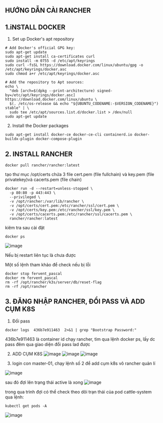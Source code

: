 ## HƯỚNG DẪN CÀI RANCHER

## 1.iNSTALL DOCKER

1. Set up Docker's apt repository

```
# Add Docker's official GPG key:
sudo apt-get update
sudo apt-get install ca-certificates curl
sudo install -m 0755 -d /etc/apt/keyrings
sudo curl -fsSL https://download.docker.com/linux/ubuntu/gpg -o /etc/apt/keyrings/docker.asc
sudo chmod a+r /etc/apt/keyrings/docker.asc

# Add the repository to Apt sources:
echo \
  "deb [arch=$(dpkg --print-architecture) signed-by=/etc/apt/keyrings/docker.asc] https://download.docker.com/linux/ubuntu \
  $(. /etc/os-release && echo "${UBUNTU_CODENAME:-$VERSION_CODENAME}") stable" | \
  sudo tee /etc/apt/sources.list.d/docker.list > /dev/null
sudo apt-get update
```

2. Install the Docker packages

```
sudo apt-get install docker-ce docker-ce-cli containerd.io docker-buildx-plugin docker-compose-plugin
```

## 2. INSTALL RANCHER

```
docker pull rancher/rancher:latest
```

tạo thư mục /opt/certs chứa 3 file cert.pem (file fullchain)  và key.pem (file privatekey)và cacerts.pem (file chain)

```
docker run -d --restart=unless-stopped \
  -p 80:80 -p 443:443 \
  --privileged \
  -v /opt/rancher:/var/lib/rancher \
  -v /opt/certs/cert.pem:/etc/rancher/ssl/cert.pem \
  -v /opt/certs/key.pem:/etc/rancher/ssl/key.pem \
  -v /opt/certs/cacerts.pem:/etc/rancher/ssl/cacerts.pem \
  rancher/rancher:latest
```
kiêm tra sau cài đặt
```
docker ps
```
![image](https://github.com/user-attachments/assets/14135825-6d2b-428b-a215-d1365ac22b77)

Nếu bị restart liên tục là chưa được

Một số lệnh tham khảo để check nếu bị lỗi
```
docker stop fervent_pascal
docker rm fervent_pascal
rm -rf /opt/rancher/k3s/server/db/reset-flag
rm -rf /opt/rancher
```

## 3. ĐĂNG NHẬP RANCHER, ĐỔI PASS VÀ ADD CỤM K8S
1. Đổi pass
```
docker logs  436b7e911463  2>&1 | grep "Bootstrap Password:"
```
436b7e911463 là container id chạy rancher, tìm qua lệnh docker ps, lấy dc pass đêm qua giao diện đổi pass lad được

2. ADD CỤM K8S
![image](https://github.com/user-attachments/assets/d3cd4ab4-341f-49d9-8ad4-08b21b0e048b)
![image](https://github.com/user-attachments/assets/475623c6-bd8a-4cfd-9bb2-ef4c6bf4ad88)
![image](https://github.com/user-attachments/assets/89436646-6d5d-46a1-b8db-3f8ee0905343)

3. login con master-01, chạy lệnh số 2 để add cụm k8s vô rancher quản lí

![image](https://github.com/user-attachments/assets/69d8044f-5ec7-426a-b84b-ed115ff3f3ad)

sau đó đợi lên trạng thái active là xong
![image](https://github.com/user-attachments/assets/6f38f009-7401-4ee8-ac37-54f066c63c4c)

trong qua trình đợi có thể check theo dõi trạn thái của pod cattle-system qua lệnh:
```
kubectl get pods -A
```

![image](https://github.com/user-attachments/assets/6646e1e2-017b-445d-8a3d-5ab0598e4260)
